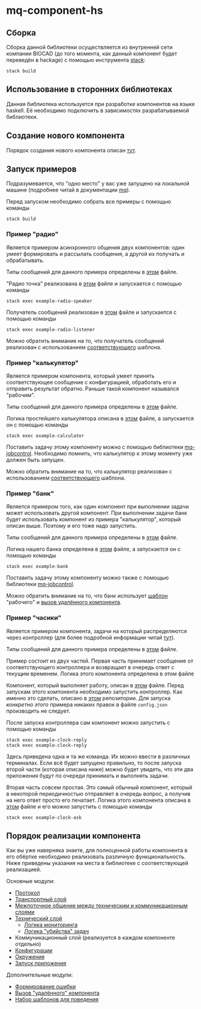 # mq-component-hs

## Сборка

Сборка данной библиотеки осуществляется из внутренней сети компании BIOCAD (до того момента, как данный компонент будет переведён в hackage) с помощью инструмента [stack](https://www.haskellstack.org/):

```
stack build
```

## Использование в сторонних библиотеках

Данная библиотека используется при разработке компонентов на языке haskell.
Её необходимо подключить в зависимостях разрабатываемой библиотеки. 

## Создание нового компонента

Порядок создания нового компонента описан [тут](doc/Develop.md).

## Запуск примеров

Подразумевается, что "одно место" у вас уже запущено на локальной машине (подробнее читай в документации [mq](https://github.com/biocad/mq)).

Перед запуском необходимо собрать все примеры с помощью команды

```
stack build
```

### Пример "радио"

Является примером асинхронного общения двух компонентов: один умеет формировать и рассылать сообщения, а другой их получать и обрабатывать.

Типы сообщений для данного примера определены в [этом](app/ExampleRadioTypes.hs) файле. 

"Радио точка" реализована в [этом](app/ExampleRadioSpeaker.hs) файле и запускается с помощью команды

```
stack exec example-radio-speaker
```

Получатель сообщений реализован в [этом](app/ExampleRadioListener.hs) файле и запускается с помощью команды

```
stack exec example-radio-listener
```

Можно обратить внимание на то, что получатель сообщений реализован с использованием [соответствующего](src/System/MQ/Component/Extras/Template/Listener.hs) шаблона.

### Пример "калькулятор"

Является примером компонента, который умеет принять соответствующее сообщение с конфигурацией, обработать его и отправить результат обратно.
Раньше такой компонент назывался "рабочим".

Типы сообщений для данного примера определены в [этом](app/ExampleCalculatorTypes.hs) файле.

Логика простейшего калькулятора описана в [этом](app/ExampleCalculator.hs) файле, а запускается он с помощью команды

```
stack exec example-calculator
```

Поставить задачу этому компоненту можно с помощью библиотеки [mq-jobcontrol](https://github.com/biocad/mq-jobcontrol).
Необходимо помнить, что калькулятор к этому моменту уже должен быть запущен.

Можно обратить внимание на то, что калькулятор реализован с использованием [соответствующего](src/System/MQ/Component/Extras/Template/Worker.hs) шаблона.

### Пример "банк"

Является примером того, как один компонент при выполнении задачи может использовать другой компонент.
При выполнении задачи банк будет использовать компонент из примера "калькулятор", который описан выше.
Поэтому и его тоже надо запустить.

Типы сообщений для данного примера определены в [этом](app/ExampleBankTypes.hs) файле.

Логика нашего банка определена в [этом](app/ExampleBank.hs) файле, а запускается он с помощью команды

```
stack exec example-bank
```

Поставить задачу этому компоненту можно также с помощью библиотеки [mq-jobcontrol](https://github.com/biocad/mq-jobcontrol).

Можно обратить внимание на то, что банк использует [шаблон](src/System/MQ/Component/Extras/Template/Worker.hs) "рабочего" и [вызов удалённого компонента](src/System/MQ/Component/Extras/Foreign.hs).

### Пример "часики"

Является примером компонента, задачи на который распределяются через контроллер (для более подробной информации читай [тут](https://github.com/biocad/mq/blob/master/doc/Controller.md)).

Типы сообщений для данного примера определены в [этом](app/ExampleClockTypes.hs) файле.

Пример состоит из двух частей.
Первая часть принимает сообщение от соответствующего контроллера и возвращает в очередь ответ с текущим временем.
Логика этого компонента определена в этом файле


Компонент, который выполняет работу, описан в [этом](app/ExampleClockReply.hs) файле.
Перед запускам этого компонента необходимо запустить контроллер.
Как именно это сделать, описано в [этом](https://github.com/biocad/mq-controller) репозитории.
Для запуска _конкретно этого_ примера никаких правок в файле `config.json` производить не следует.

После запуска контроллера сам компонент можно запустить с помощью команды 

```
stack exec example-clock-reply
stack exec example-clock-reply
```

Здесь приведена одна и та же команда.
Их можно ввести в различных терминалах.
Если всё будет запущено правильно, то после запуска второй части (которая описана ниже) можно будет увидеть, что эти два приложения будут по очереди принимать и выполнять задачи.

Вторая часть совсем простая.
Это самый обычный компонент, который в некоторой периодичностью отправляет в очередь вопрос, а получив на него ответ просто его печатает.
Логика этого компонента описана в [этом](app/ExampleClockAsk.hs) файле и его можно запустить с помощью команды

```
stack exec example-clock-ask
```

## Порядок реализации компонента

Как вы уже наверняка знаете, для полноценной работы компонента в его обёртке необходимо реализовать различную функциональность.
Ниже приведены указания на места в библиотеке с соответствующей реализацией.

Основные модули:
  * [Протокол](https://github.com/biocad/mq/tree/master/src/System/MQ/Protocol)
  * [Транспортный слой](src/System/MQ/Component/Internal/Transport.hs)
  * [Межпоточное общение между техническим и коммуникационным слоями](src/System/MQ/Component/Internal/Atomic)
  * [Технический слой](src/System/MQ/Component/Internal/Technical)
    * [Логика мониторинга](src/System/MQ/Component/Internal/Technical/Monitoring.hs)
    * [Логика "убийства" задач](src/System/MQ/Component/Internal/Technical/Kill.hs)
  * Коммуникационный слой (реализуется в каждом компоненте отдельно)
  * [Конфигурации](src/System/MQ/Component/Internal/Config.hs)
  * [Окружения](src/System/MQ/Component/Internal/Env.hs)
  * [Запуск приложения](src/System/MQ/Component/Internal/App.hs)
  
Дополнительные модули:
  * [Формирование ошибки](src/System/MQ/Component/Extras/Error.hs)
  * [Вызов "удалённого" компонента](src/System/MQ/Component/Extras/Foreign.hs)
  * [Набор шаблонов для поведения](src/System/MQ/Component/Extras/Template)

